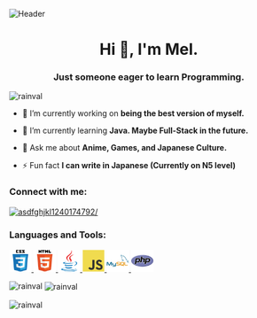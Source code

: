 ![Header](https://i.pinimg.com/originals/90/70/32/9070324cdfc07c68d60eed0c39e77573.gif)
<h1 align="center">Hi 👋, I'm Mel.</h1>
<h3 align="center">Just someone eager to learn Programming.</h3>

<p align="left"> <img src="https://komarev.com/ghpvc/?username=rainval&label=Profile%20views&color=0e75b6&style=flat" alt="rainval" /> </p>

- 🔭 I’m currently working on **being the best version of myself.**

- 🌱 I’m currently learning **Java. Maybe Full-Stack in the future.**

- 💬 Ask me about **Anime, Games, and Japanese Culture.**

- ⚡ Fun fact **I can write in Japanese (Currently on N5 level)**

<h3 align="left">Connect with me:</h3>
<p align="left">
<a href="https://fb.com/asdfghjkl1240174792/" target="blank"><img align="center" src="https://raw.githubusercontent.com/rahuldkjain/github-profile-readme-generator/master/src/images/icons/Social/facebook.svg" alt="asdfghjkl1240174792/" height="30" width="40" /></a>
</p>

<h3 align="left">Languages and Tools:</h3>
<p align="left"> <a href="https://www.w3schools.com/css/" target="_blank" rel="noreferrer"> <img src="https://raw.githubusercontent.com/devicons/devicon/master/icons/css3/css3-original-wordmark.svg" alt="css3" width="40" height="40"/> </a> <a href="https://www.w3.org/html/" target="_blank" rel="noreferrer"> <img src="https://raw.githubusercontent.com/devicons/devicon/master/icons/html5/html5-original-wordmark.svg" alt="html5" width="40" height="40"/> </a> <a href="https://www.java.com" target="_blank" rel="noreferrer"> <img src="https://raw.githubusercontent.com/devicons/devicon/master/icons/java/java-original.svg" alt="java" width="40" height="40"/> </a> <a href="https://developer.mozilla.org/en-US/docs/Web/JavaScript" target="_blank" rel="noreferrer"> <img src="https://raw.githubusercontent.com/devicons/devicon/master/icons/javascript/javascript-original.svg" alt="javascript" width="40" height="40"/> </a> <a href="https://www.mysql.com/" target="_blank" rel="noreferrer"> <img src="https://raw.githubusercontent.com/devicons/devicon/master/icons/mysql/mysql-original-wordmark.svg" alt="mysql" width="40" height="40"/> </a> <a href="https://www.php.net" target="_blank" rel="noreferrer"> <img src="https://raw.githubusercontent.com/devicons/devicon/master/icons/php/php-original.svg" alt="php" width="40" height="40"/> </a> </p>

<p><img align="left" src="https://github-readme-stats.vercel.app/api/top-langs?username=rainval&show_icons=true&locale=en&layout=compact" alt="rainval" /></p>

<p>&nbsp;<img align="center" src="https://github-readme-stats.vercel.app/api?username=rainval&show_icons=true&locale=en" alt="rainval" /></p>

<p><img align="center" src="https://github-readme-streak-stats.herokuapp.com/?user=rainval&" alt="rainval" /></p>
